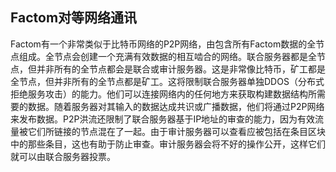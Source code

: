 ## Factom对等网络通讯

Factom有一个非常类似于比特币网络的P2P网络，由包含所有Factom数据的全节点组成。全节点会创建一个充满有效数据的相互啮合的网络。联合服务器都是全节点，但并非所有的全节点都会是联合或审计服务器。这是非常像比特币，矿工都是全节点，但并非所有的全节点都是矿工。这将限制联合服务器单独DDOS（分布式拒绝服务攻击）的能力。他们可以连接网络内的任何地方来获取构建数据结构所需要的数据。随着服务器对其输入的数据达成共识或广播数据，他们将通过P2P网络来发布数据。P2P洪流还限制了联合服务器基于IP地址的审查的能力，因为有效流量被它们所链接的节点混在了一起。由于审计服务器可以查看应被包括在条目区块中的那些条目，这也有助于防止审查。审计服务器会将不好的操作公开，这样它们就可以由联合服务器投票。
